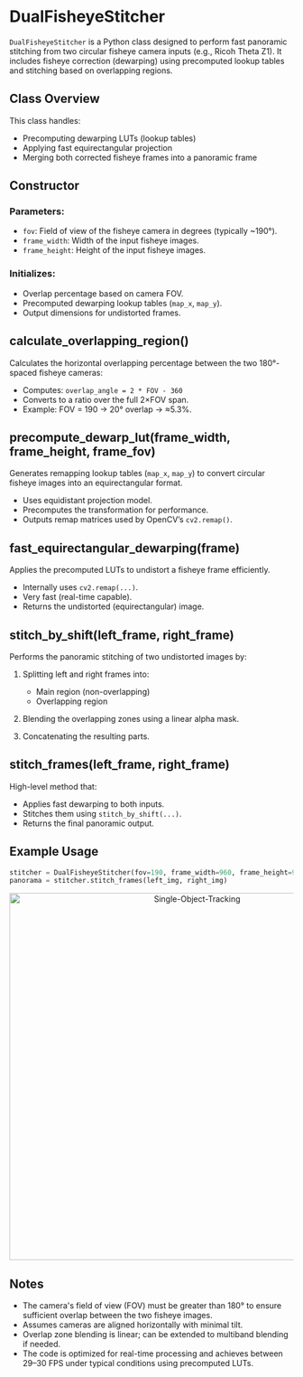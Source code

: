 # DualFisheyeStitcher

`DualFisheyeStitcher` is a Python class designed to perform fast panoramic stitching from two circular fisheye camera inputs (e.g., Ricoh Theta Z1). It includes fisheye correction (dewarping) using precomputed lookup tables and stitching based on overlapping regions.

## Class Overview

This class handles:

* Precomputing dewarping LUTs (lookup tables)
* Applying fast equirectangular projection
* Merging both corrected fisheye frames into a panoramic frame

## Constructor

### Parameters:

* `fov`: Field of view of the fisheye camera in degrees (typically \~190°).
* `frame_width`: Width of the input fisheye images.
* `frame_height`: Height of the input fisheye images.

### Initializes:

* Overlap percentage based on camera FOV.
* Precomputed dewarping lookup tables (`map_x`, `map_y`).
* Output dimensions for undistorted frames.

## calculate\_overlapping\_region()

Calculates the horizontal overlapping percentage between the two 180°-spaced fisheye cameras:

* Computes:
  `overlap_angle = 2 * FOV - 360`
* Converts to a ratio over the full 2×FOV span.
* Example: FOV = 190 → 20° overlap → ≈5.3%.

## precompute\_dewarp\_lut(frame\_width, frame\_height, frame\_fov)

Generates remapping lookup tables (`map_x`, `map_y`) to convert circular fisheye images into an equirectangular format.

* Uses equidistant projection model.
* Precomputes the transformation for performance.
* Outputs remap matrices used by OpenCV’s `cv2.remap()`.

## fast\_equirectangular\_dewarping(frame)

Applies the precomputed LUTs to undistort a fisheye frame efficiently.

* Internally uses `cv2.remap(...)`.
* Very fast (real-time capable).
* Returns the undistorted (equirectangular) image.

## stitch\_by\_shift(left\_frame, right\_frame)

Performs the panoramic stitching of two undistorted images by:

1. Splitting left and right frames into:

   * Main region (non-overlapping)
   * Overlapping region
2. Blending the overlapping zones using a linear alpha mask.
3. Concatenating the resulting parts.

## stitch\_frames(left\_frame, right\_frame)

High-level method that:

* Applies fast dewarping to both inputs.
* Stitches them using `stitch_by_shift(...)`.
* Returns the final panoramic output.

## Example Usage

```python
stitcher = DualFisheyeStitcher(fov=190, frame_width=960, frame_height=960)
panorama = stitcher.stitch_frames(left_img, right_img)
```

<div align="center">
  <img src="readme_images/demo_stitching.gif" alt="Single-Object-Tracking" width="650">
</div>



## Notes

* The camera's field of view (FOV) must be greater than 180° to ensure sufficient overlap between the two fisheye images.
* Assumes cameras are aligned horizontally with minimal tilt.
* Overlap zone blending is linear; can be extended to multiband blending if needed.
* The code is optimized for real-time processing and achieves between 29–30 FPS under typical conditions using precomputed LUTs.
